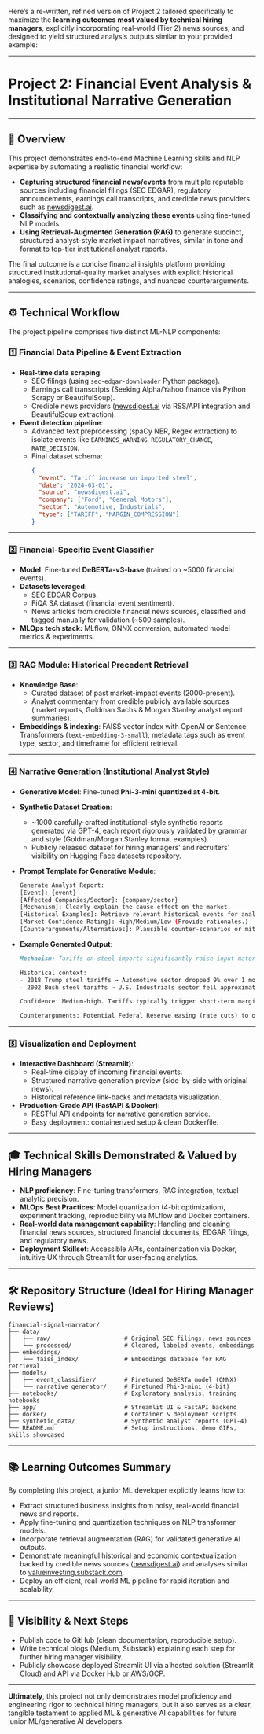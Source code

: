 Here’s a re-written, refined version of Project 2 tailored specifically to maximize the **learning outcomes most valued by technical hiring managers**, explicitly incorporating real-world (Tier 2) news sources, and designed to yield structured analysis outputs similar to your provided example:

---

# **Project 2: Financial Event Analysis & Institutional Narrative Generation**

---

## 🎯 **Overview**
This project demonstrates end-to-end Machine Learning skills and NLP expertise by automating a realistic financial workflow:
- **Capturing structured financial news/events** from multiple reputable sources including financial filings (SEC EDGAR), regulatory announcements, earnings call transcripts, and credible news providers such as [newsdigest.ai](https://www.newsdigest.ai).
- **Classifying and contextually analyzing these events** using fine-tuned NLP models.
- **Using Retrieval-Augmented Generation (RAG)** to generate succinct, structured analyst-style market impact narratives, similar in tone and format to top-tier institutional analyst reports.

The final outcome is a concise financial insights platform providing structured institutional-quality market analyses with explicit historical analogies, scenarios, confidence ratings, and nuanced counterarguments.

---

## ⚙️ **Technical Workflow**

The project pipeline comprises five distinct ML-NLP components:

### 1️⃣ **Financial Data Pipeline & Event Extraction**
- **Real-time data scraping**:
  - SEC filings (using `sec-edgar-downloader` Python package).
  - Earnings call transcripts (Seeking Alpha/Yahoo finance via Python Scrapy or BeautifulSoup).
  - Credible news providers ([newsdigest.ai](https://www.newsdigest.ai) via RSS/API integration and BeautifulSoup extraction).
- **Event detection pipeline**:
  - Advanced text preprocessing (spaCy NER, Regex extraction) to isolate events like `EARNINGS_WARNING`, `REGULATORY_CHANGE`, `RATE_DECISION`.
  - Final dataset schema:
    ```json
    {
      "event": "Tariff increase on imported steel",
      "date": "2024-03-01",
      "source": "newsdigest.ai",
      "company": ["Ford", "General Motors"],
      "sector": "Automotive, Industrials",
      "type": ["TARIFF", "MARGIN_COMPRESSION"]
    }
    ```

---

### 2️⃣ **Financial-Specific Event Classifier**
- **Model**: Fine-tuned **DeBERTa-v3-base** (trained on ~5000 financial events).
- **Datasets leveraged**:
  - SEC EDGAR Corpus.
  - FiQA SA dataset (financial event sentiment).
  - News articles from credible financial news sources, classified and tagged manually for validation (~500 samples).
- **MLOps tech stack:** MLflow, ONNX conversion, automated model metrics & experiments.

---

### 3️⃣ **RAG Module: Historical Precedent Retrieval**
- **Knowledge Base**:
  - Curated dataset of past market-impact events (2000-present).
  - Analyst commentary from credible publicly available sources (market reports, Goldman Sachs & Morgan Stanley analyst report summaries).
- **Embeddings & indexing**: FAISS vector index with OpenAI or Sentence Transformers (`text-embedding-3-small`), metadata tags such as event type, sector, and timeframe for efficient retrieval.

---

### 4️⃣ **Narrative Generation (Institutional Analyst Style)**
- **Generative Model**: Fine-tuned **Phi-3-mini quantized at 4-bit**.
- **Synthetic Dataset Creation**:
  - ~1000 carefully-crafted institutional-style synthetic reports generated via GPT-4, each report rigorously validated by grammar and style (Goldman/Morgan Stanley format examples).
  - Publicly released dataset for hiring managers' and recruiters' visibility on Hugging Face datasets repository.
- **Prompt Template for Generative Module**:
  ```bash
  Generate Analyst Report:
  [Event]: {event}
  [Affected Companies/Sector]: {company/sector}
  [Mechanism]: Clearly explain the cause-effect on the market.
  [Historical Examples]: Retrieve relevant historical events for analogy/comparison.
  [Market Confidence Rating]: High/Medium/Low (Provide rationales.)
  [Counterarguments/Alternatives]: Plausible counter-scenarios or mitigating factors. 
  ```

- **Example Generated Output**:
  ```markdown
  Mechanism: Tariffs on steel imports significantly raise input material costs for automakers, compressing automotive margins and profitability outlook.

  Historical context:
  - 2018 Trump steel tariffs → Automotive sector dropped 9% over 1 month.
  - 2002 Bush steel tariffs → U.S. Industrials sector fell approximately 15% over Q2.

  Confidence: Medium-high. Tariffs typically trigger short-term margin pressure; broader negative macroeconomic sentiment amplifies sell-off risks.

  Counterarguments: Potential Federal Reserve easing (rate cuts) to offset sector-wide impacts; possibility of tariff rollback on diplomatic negotiations.
  ```

---

### 5️⃣ **Visualization and Deployment**
- **Interactive Dashboard (Streamlit)**:
  - Real-time display of incoming financial events.
  - Structured narrative generation preview (side-by-side with original news).
  - Historical reference link-backs and metadata visualization.
- **Production-Grade API (FastAPI & Docker)**:
  - RESTful API endpoints for narrative generation service.
  - Easy deployment: containerized setup & clean Dockerfile.

---

## 🎓 **Technical Skills Demonstrated & Valued by Hiring Managers**
- **NLP proficiency**: Fine-tuning transformers, RAG integration, textual analytic precision.
- **MLOps Best Practices**: Model quantization (4-bit optimization), experiment tracking, reproducibility via MLflow and Docker containers.
- **Real-world data management capability**: Handling and cleaning financial news sources, structured financial documents, EDGAR filings, and regulatory news.
- **Deployment Skillset**: Accessible APIs, containerization via Docker, intuitive UX through Streamlit for user-facing analytics.

---

## 🛠️ **Repository Structure (Ideal for Hiring Manager Reviews)**
```
financial-signal-narrator/
├── data/
│   ├── raw/                     # Original SEC filings, news sources
│   └── processed/               # Cleaned, labeled events, embeddings
├── embeddings/
│   └── faiss_index/             # Embeddings database for RAG retrieval
├── models/
│   ├── event_classifier/        # Finetuned DeBERTa model (ONNX)
│   └── narrative_generator/     # Finetuned Phi-3-mini (4-bit)
├── notebooks/                   # Exploratory analysis, training notebooks
├── app/                         # Streamlit UI & FastAPI backend
├── docker/                      # Container & deployment scripts
├── synthetic_data/              # Synthetic analyst reports (GPT-4)
└── README.md                    # Setup instructions, demo GIFs, skills showcased
```

---

## 📚 **Learning Outcomes Summary**
By completing this project, a junior ML developer explicitly learns how to:
- Extract structured business insights from noisy, real-world financial news and reports.
- Apply fine-tuning and quantization techniques on NLP transformer models.
- Incorporate retrieval augmentation (RAG) for validated generative AI outputs.
- Demonstrate meaningful historical and economic contextualization backed by credible news sources ([newsdigest.ai](https://www.newsdigest.ai)) and analyses similar to [valueinvesting.substack.com](https://valueinvesting.substack.com/p/interestrate2024).
- Deploy an efficient, real-world ML pipeline for rapid iteration and scalability.

---

## 🚀 **Visibility & Next Steps**
- Publish code to GitHub (clean documentation, reproducible setup).
- Write technical blogs (Medium, Substack) explaining each step for further hiring manager visibility.
- Publicly showcase deployed Streamlit UI via a hosted solution (Streamlit Cloud) and API via Docker Hub or AWS/GCP.

---

**Ultimately**, this project not only demonstrates model proficiency and engineering rigor to technical hiring managers, but it also serves as a clear, tangible testament to applied ML & generative AI capabilities for future junior ML/generative AI developers.